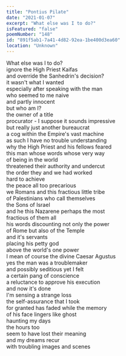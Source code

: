 ```yaml
---
title: "Pontius Pilate"
date: "2021-01-07"
excerpt: "What else was I to do?"
isFeatured: "false"
poemNumber: "148"
id: "891f5ab1-7a41-4d82-92ea-1be400d3ea60"
location: "Unknown"
---
```


What else was I to do?  
ignore the High Priest Kaifas  
and override the Sanhedrin's decision?  
it wasn't what I wanted  
especially after speaking with the man  
who seemed to me naive  
and partly innocent  
but who am I?  
the owner of a title  
procurator - I suppose it sounds impressive  
but really just another bureaucrat  
a cog within the Empire's vast machine  
as such I have no trouble understanding  
why the High Priest and his fellows feared  
this man whose words whose very way  
of being in the world  
threatened their authority and undercut  
the order they and we had worked  
hard to achieve  
the peace all too precarious  
we Romans and this fractious little tribe  
of Palestinians who call themselves  
the Sons of Israel  
and he this Nazarene perhaps the most  
fractious of them all  
his words discounting not only the power  
of Rome but also of the Temple  
and it's servants  
placing his petty god  
above the world's one power  
I mean of course the divine Caesar Agustus  
yes the man was a troublemaker  
and possibly seditious yet I felt  
a certain pang of conscience  
a reluctance to approve his execution  
and now it's done  
I'm sensing a strange loss  
the self-assurance that I took  
for granted has faded while the memory  
of his face lingers like ghost  
haunting my days  
the hours too  
seem to have lost their meaning  
and my dreams recur  
with troubling images and scenes
